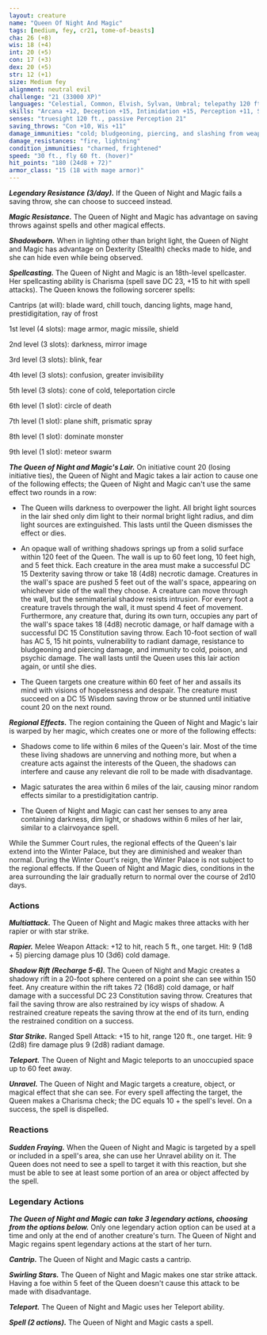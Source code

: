```yaml
---
layout: creature
name: "Queen Of Night And Magic"
tags: [medium, fey, cr21, tome-of-beasts]
cha: 26 (+8)
wis: 18 (+4)
int: 20 (+5)
con: 17 (+3)
dex: 20 (+5)
str: 12 (+1)
size: Medium fey
alignment: neutral evil
challenge: "21 (33000 XP)"
languages: "Celestial, Common, Elvish, Sylvan, Umbral; telepathy 120 ft."
skills: "Arcana +12, Deception +15, Intimidation +15, Perception +11, Stealth +12"
senses: "truesight 120 ft., passive Perception 21"
saving_throws: "Con +10, Wis +11"
damage_immunities: "cold; bludgeoning, piercing, and slashing from weapons that aren't made of cold iron"
damage_resistances: "fire, lightning"
condition_immunities: "charmed, frightened"
speed: "30 ft., fly 60 ft. (hover)"
hit_points: "180 (24d8 + 72)"
armor_class: "15 (18 with mage armor)"
---
```


***Legendary Resistance (3/day).*** If the Queen of Night and Magic fails a saving throw, she can choose to succeed instead.

***Magic Resistance.*** The Queen of Night and Magic has advantage on saving throws against spells and other magical effects.

***Shadowborn.*** When in lighting other than bright light, the Queen of Night and Magic has advantage on Dexterity (Stealth) checks made to hide, and she can hide even while being observed.

***Spellcasting.*** The Queen of Night and Magic is an 18th-level spellcaster. Her spellcasting ability is Charisma (spell save DC 23, +15 to hit with spell attacks). The Queen knows the following sorcerer spells:

Cantrips (at will): blade ward, chill touch, dancing lights, mage hand, prestidigitation, ray of frost

1st level (4 slots): mage armor, magic missile, shield

2nd level (3 slots): darkness, mirror image

3rd level (3 slots): blink, fear

4th level (3 slots): confusion, greater invisibility

5th level (3 slots): cone of cold, teleportation circle

6th level (1 slot): circle of death

7th level (1 slot): plane shift, prismatic spray

8th level (1 slot): dominate monster

9th level (1 slot): meteor swarm

***The Queen of Night and Magic's Lair.*** On initiative count 20 (losing initiative ties), the Queen of Night and Magic takes a lair action to cause one of the following effects; the Queen of Night and Magic can't use the same effect two rounds in a row:

- The Queen wills darkness to overpower the light. All bright light sources in the lair shed only dim light to their normal bright light radius, and dim light sources are extinguished. This lasts until the Queen dismisses the effect or dies.

- An opaque wall of writhing shadows springs up from a solid surface within 120 feet of the Queen. The wall is up to 60 feet long, 10 feet high, and 5 feet thick. Each creature in the area must make a successful DC 15 Dexterity saving throw or take 18 (4d8) necrotic damage. Creatures in the wall's space are pushed 5 feet out of the wall's space, appearing on whichever side of the wall they choose. A creature can move through the wall, but the semimaterial shadow resists intrusion. For every foot a creature travels through the wall, it must spend 4 feet of movement. Furthermore, any creature that, during its own turn, occupies any part of the wall's space takes 18 (4d8) necrotic damage, or half damage with a successful DC 15 Constitution saving throw. Each 10-foot section of wall has AC 5, 15 hit points, vulnerability to radiant damage, resistance to bludgeoning and piercing damage, and immunity to cold, poison, and psychic damage. The wall lasts until the Queen uses this lair action again, or until she dies.

- The Queen targets one creature within 60 feet of her and assails its mind with visions of hopelessness and despair. The creature must succeed on a DC 15 Wisdom saving throw or be stunned until initiative count 20 on the next round.

***Regional Effects.*** The region containing the Queen of Night and Magic's lair is warped by her magic, which creates one or more of the following effects:

- Shadows come to life within 6 miles of the Queen's lair. Most of the time these living shadows are unnerving and nothing more, but when a creature acts against the interests of the Queen, the shadows can interfere and cause any relevant die roll to be made with disadvantage.

- Magic saturates the area within 6 miles of the lair, causing minor random effects similar to a prestidigitation cantrip.

- The Queen of Night and Magic can cast her senses to any area containing darkness, dim light, or shadows within 6 miles of her lair, similar to a clairvoyance spell.

 While the Summer Court rules, the regional effects of the Queen's lair extend into the Winter Palace, but they are diminished and weaker than normal. During the Winter Court's reign, the Winter Palace is not subject to the regional effects. If the Queen of Night and Magic dies, conditions in the area surrounding the lair gradually return to normal over the course of 2d10 days.

### Actions

***Multiattack.*** The Queen of Night and Magic makes three attacks with her rapier or with star strike.

***Rapier.*** Melee Weapon Attack: +12 to hit, reach 5 ft., one target. Hit: 9 (1d8 + 5) piercing damage plus 10 (3d6) cold damage.

***Shadow Rift (Recharge 5-6).*** The Queen of Night and Magic creates a shadowy rift in a 20-foot sphere centered on a point she can see within 150 feet. Any creature within the rift takes 72 (16d8) cold damage, or half damage with a successful DC 23 Constitution saving throw. Creatures that fail the saving throw are also restrained by icy wisps of shadow. A restrained creature repeats the saving throw at the end of its turn, ending the restrained condition on a success.

***Star Strike.*** Ranged Spell Attack: +15 to hit, range 120 ft., one target. Hit: 9 (2d8) fire damage plus 9 (2d8) radiant damage.

***Teleport.*** The Queen of Night and Magic teleports to an unoccupied space up to 60 feet away.

***Unravel.*** The Queen of Night and Magic targets a creature, object, or magical effect that she can see. For every spell affecting the target, the Queen makes a Charisma check; the DC equals 10 + the spell's level. On a success, the spell is dispelled.

### Reactions

***Sudden Fraying.*** When the Queen of Night and Magic is targeted by a spell or included in a spell's area, she can use her Unravel ability on it. The Queen does not need to see a spell to target it with this reaction, but she must be able to see at least some portion of an area or object affected by the spell.

### Legendary Actions

***The Queen of Night and Magic can take 3 legendary actions, choosing from the options below.*** Only one legendary action option can be used at a time and only at the end of another creature's turn. The Queen of Night and Magic regains spent legendary actions at the start of her turn.

***Cantrip.*** The Queen of Night and Magic casts a cantrip.

***Swirling Stars.*** The Queen of Night and Magic makes one star strike attack. Having a foe within 5 feet of the Queen doesn't cause this attack to be made with disadvantage.

***Teleport.*** The Queen of Night and Magic uses her Teleport ability.

***Spell (2 actions).*** The Queen of Night and Magic casts a spell.

